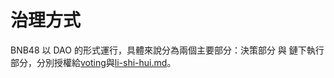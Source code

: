 # 治理方式

BNB48 以 DAO 的形式運行，具體來說分為兩個主要部分：決策部分 與 鏈下執行部分，分別授權給[voting](voting/ "mention")與[li-shi-hui.md](li-shi-hui.md "mention")。
